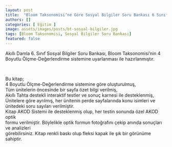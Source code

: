 ```yaml
---
layout: post
title:  "Bloom Taksonomisi’ne Göre Sosyal Bilgiler Soru Bankası 6 Sınıf"
authors: []
categories: [ Eğitim ]
image: assets/images/posts/bt-sosyal-bilgiler.jpg
tags: [Bloom Taksonomisi, Sosyal Bilgiler Soru Bankası]
featured: false
---
```

Akıllı Damla 6. Sınıf Sosyal Bilgiler Soru Bankası, Bloom Taksonomisi’nin 4 Boyutlu Ölçme-Değerlendirme sistemine uyarlanması ile hazırlanmıştır.<!--more-->

&nbsp;

Bu kitap;  
4 Boyutlu Ölçme-Değerlendirme sistemine göre oluşturulmuş,  
Tüm ünitelerin öncesinde bir sayfa özet bilgi verilmiş,  
Akıllı Tahta destekli interaktif testler ve sonuç karnesi ile desteklenmiş,  
Ünitelere göre ayrılmış, her ünitenin perde sayfalarında konu isimleri ve ünitedeki soru sayıları verilmiştir.  
Kitap AKOD Sistemi ile desteklenmiş olup, her testin sonunda özel AKOD optik  
formu verilmiştir. Böylelikle optik formun fotoğrafını çekip anında sonuçları ve analizleri  
görebilirsiniz. Kitap renkli baskı olup fleksi kapak ile şık bir görünüme sahiptir.